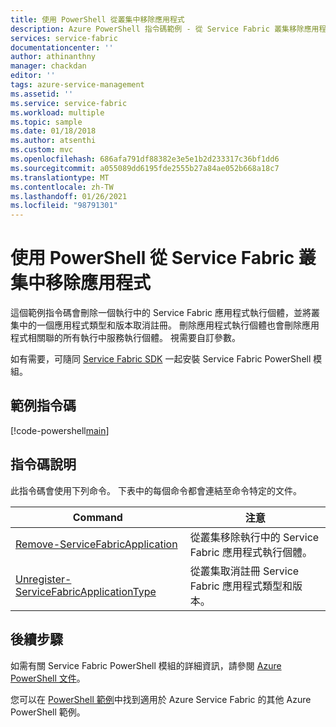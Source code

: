 ```yaml
---
title: 使用 PowerShell 從叢集中移除應用程式
description: Azure PowerShell 指令碼範例 - 從 Service Fabric 叢集移除應用程式。
services: service-fabric
documentationcenter: ''
author: athinanthny
manager: chackdan
editor: ''
tags: azure-service-management
ms.assetid: ''
ms.service: service-fabric
ms.workload: multiple
ms.topic: sample
ms.date: 01/18/2018
ms.author: atsenthi
ms.custom: mvc
ms.openlocfilehash: 686afa791df88382e3e5e1b2d233317c36bf1dd6
ms.sourcegitcommit: a055089dd6195fde2555b27a84ae052b668a18c7
ms.translationtype: MT
ms.contentlocale: zh-TW
ms.lasthandoff: 01/26/2021
ms.locfileid: "98791301"
---
```

# <a name="remove-an-application-from-a-service-fabric-cluster-using-powershell"></a>使用 PowerShell 從 Service Fabric 叢集中移除應用程式

這個範例指令碼會刪除一個執行中的 Service Fabric 應用程式執行個體，並將叢集中的一個應用程式類型和版本取消註冊。  刪除應用程式執行個體也會刪除應用程式相關聯的所有執行中服務執行個體。 視需要自訂參數。 

如有需要，可隨同 [Service Fabric SDK](../service-fabric-get-started.md) 一起安裝 Service Fabric PowerShell 模組。 

## <a name="sample-script"></a>範例指令碼

[!code-powershell[main](../../../powershell_scripts/service-fabric/remove-application/remove-application.ps1 "Remove an application from a cluster")]

## <a name="script-explanation"></a>指令碼說明

此指令碼會使用下列命令。 下表中的每個命令都會連結至命令特定的文件。

| Command | 注意 |
|---|---|
| [Remove-ServiceFabricApplication](/powershell/module/servicefabric/remove-servicefabricapplication) | 從叢集移除執行中的 Service Fabric 應用程式執行個體。  |
| [Unregister-ServiceFabricApplicationType](/powershell/module/servicefabric/unregister-servicefabricapplicationtype) | 從叢集取消註冊 Service Fabric 應用程式類型和版本。 |

## <a name="next-steps"></a>後續步驟

如需有關 Service Fabric PowerShell 模組的詳細資訊，請參閱 [Azure PowerShell 文件](/powershell/azure/service-fabric/overview)。

您可以在 [PowerShell 範例](../service-fabric-powershell-samples.md)中找到適用於 Azure Service Fabric 的其他 Azure PowerShell 範例。
